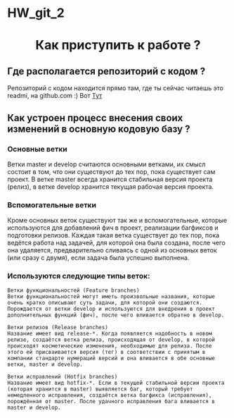 # HW_git_2


<h1 align="center"Привет, меня зовут Максим !

<h3 align="center">Как приступить к работе ?</h3>

## Где располагается репозиторий с кодом ?

Репозиторий с кодом находится прямо там, где ты сейчас читаешь это readmi, на github.com :) Вот [Тут](https://github.com/Spookyviking/HW_git_2)

## Как устроен процесс внесения своих изменений в основную кодовую базу ?

### Основные ветки

Ветки master и develop считаются основными ветками, их смысл состоит в том, что они существуют до тех пор, пока существует сам проект. В ветке master всегда хранится стабильная версия проекта (релиз), в ветке develop хранится текущая рабочая версия проекта.

### Вспомогательные ветки

Кроме основных веток существуют так же и вспомогательные, которые используются для добавлений фич в проект, реализации багфиксов и подготовки релизов. Каждая такая ветка существует до тех пор, пока ведётся работа над задачей, для которой она была создана, после чего она удаляется, предварительно сливаясь с одной из основных веток (или сразу с двумя), если задача была успешно выполнена.

### Используются следующие типы веток:

    Ветки функциональностей (Feature branches)
    Ветки функциональностей могут иметь произвольные названия, которые очень кратко описывают суть задачи, для которой они создаются. 
    Порождается от ветки develop и используются для внедрения в проект дополнительных функций (фич), после чего вливается обратно в develop.
    
    Ветки релизов (Release branches)
    Название имеет вид release-*. Когда появляется надобность в новом релизе, создаётся ветка релиза, происходящая от develop, в которой происходят косметические изменения, необходимые для релиза. После этого ей присваивается версия (тег) в соответствии с принятым в компании стандарте нумераций версий и она вливается в обе основные ветки, master и develop.
    
    Ветки исправлений (Hotfix branches)
    Название имеет вид hotfix-*. Если в текущей стабильной версии проекта (которая хранится в master) выявляется баг, который требует немедленного исправления, создаётся ветка багфикса (исправления), порождённая от master. После удачного исправления бага вливается в master и develop.

